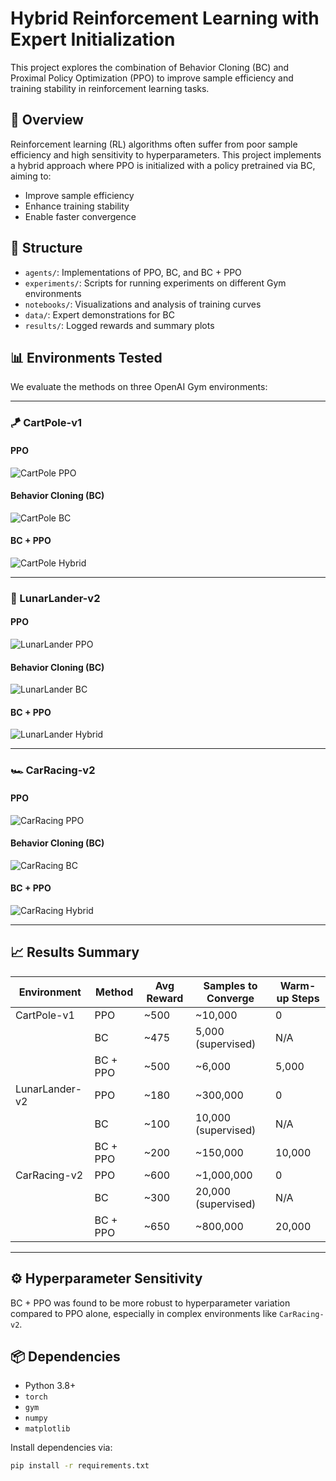 # Hybrid Reinforcement Learning with Expert Initialization

This project explores the combination of Behavior Cloning (BC) and Proximal Policy Optimization (PPO) to improve sample efficiency and training stability in reinforcement learning tasks.

## 🧠 Overview

Reinforcement learning (RL) algorithms often suffer from poor sample efficiency and high sensitivity to hyperparameters. This project implements a hybrid approach where PPO is initialized with a policy pretrained via BC, aiming to:

- Improve sample efficiency
- Enhance training stability
- Enable faster convergence

## 📂 Structure

- `agents/`: Implementations of PPO, BC, and BC + PPO
- `experiments/`: Scripts for running experiments on different Gym environments
- `notebooks/`: Visualizations and analysis of training curves
- `data/`: Expert demonstrations for BC
- `results/`: Logged rewards and summary plots

## 📊 Environments Tested

We evaluate the methods on three OpenAI Gym environments:

---

### 🪁 CartPole-v1

#### PPO
![CartPole PPO](gifs/cartpole_ppo.gif)

#### Behavior Cloning (BC)
![CartPole BC](gifs/cartpole_bc.gif)

#### BC + PPO
![CartPole Hybrid](gifs/cartpole_hybrid.gif)

---

### 🚀 LunarLander-v2

#### PPO
![LunarLander PPO](gifs/lunarlander_ppo.gif)

#### Behavior Cloning (BC)
![LunarLander BC](gifs/lunarlander_bc.gif)

#### BC + PPO
![LunarLander Hybrid](gifs/lunarlander_hybrid.gif)

---

### 🏎️ CarRacing-v2

#### PPO
![CarRacing PPO](gifs/carracing_ppo.gif)

#### Behavior Cloning (BC)
![CarRacing BC](gifs/carracing_bc.gif)

#### BC + PPO
![CarRacing Hybrid](gifs/carracing_hybrid.gif)

---

## 📈 Results Summary

| Environment     | Method    | Avg Reward | Samples to Converge | Warm-up Steps |
|----------------|-----------|------------|----------------------|----------------|
| CartPole-v1     | PPO       | ~500       | ~10,000              | 0              |
|                | BC        | ~475       | 5,000 (supervised)   | N/A            |
|                | BC + PPO  | ~500       | ~6,000               | 5,000          |
| LunarLander-v2  | PPO       | ~180       | ~300,000             | 0              |
|                | BC        | ~100       | 10,000 (supervised)  | N/A            |
|                | BC + PPO  | ~200       | ~150,000             | 10,000         |
| CarRacing-v2    | PPO       | ~600       | ~1,000,000           | 0              |
|                | BC        | ~300       | 20,000 (supervised)  | N/A            |
|                | BC + PPO  | ~650       | ~800,000             | 20,000         |

---

## ⚙️ Hyperparameter Sensitivity

BC + PPO was found to be more robust to hyperparameter variation compared to PPO alone, especially in complex environments like `CarRacing-v2`.

## 📦 Dependencies

- Python 3.8+
- `torch`
- `gym`
- `numpy`
- `matplotlib`

Install dependencies via:

```bash
pip install -r requirements.txt
